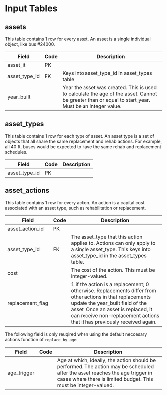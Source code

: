 # Input Tables


## assets

This table contains 1 row for every asset. An asset is a single individual object, like bus #24000.

| Field | Code | Description |
| ---- | ---- | ---- |
| asset_it | PK | |
| asset_type_id | FK | Keys into asset_type_id in asset_types table |
| year_built | |  Year the asset was created. This is used to calculate the age of the asset. Cannot be greater than or equal to start_year. Must be an integer value. |


## asset_types

This table contains 1 row for each type of asset. An asset type is a set of objects that all share the same replacement and rehab actions. For example, all 40 ft. buses would be expected to have the same rehab and replacement schedules.

| Field | Code | Description |
| ---- | ---- | ---- |
| asset_type_id | PK | |


## asset_actions

This table contains 1 row for every action. An action is a capital cost associated with an asset type, such as rehabilitation or replacement.

| Field | Code | Description |
| ---- | ---- | ---- |
| asset_action_id | PK | |
| asset_type_id | FK | The asset_type that this action applies to. Actions can only apply to a single asset_type. This keys into asset_type_id in the asset_types table. |
| cost | | The cost of the action. This must be integer-valued. |
| replacement_flag | | 1 if the action is a replacement; 0 otherwise. Replacements differ from other actions in that replacements update the year_built field of the asset. Once an asset is replaced, it can receive non-replacement actions that it has previously received again. |

The following field is only reuqired when using the default neccesary actions function of `replace_by_age`:

| Field | Code | Description |
| ---- | ---- | ---- |
| age_trigger | | Age at which, ideally, the action should be performed. The action may be scheduled after the asset reaches the age trigger in cases where there is limited budget. This must be integer-valued. |